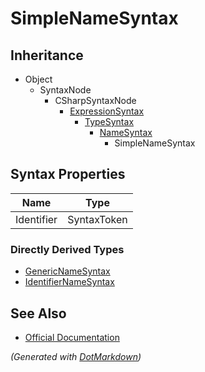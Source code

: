 # SimpleNameSyntax

## Inheritance

* Object
  * SyntaxNode
    * CSharpSyntaxNode
      * [ExpressionSyntax](ExpressionSyntax.md)
        * [TypeSyntax](TypeSyntax.md)
          * [NameSyntax](NameSyntax.md)
            * SimpleNameSyntax

## Syntax Properties

| Name       | Type        |
| ---------- | ----------- |
| Identifier | SyntaxToken |

### Directly Derived Types

* [GenericNameSyntax](GenericNameSyntax.md)
* [IdentifierNameSyntax](IdentifierNameSyntax.md)

## See Also

* [Official Documentation](https://docs.microsoft.com/en-us/dotnet/api/microsoft.codeanalysis.csharp.syntax.simplenamesyntax)


*\(Generated with [DotMarkdown](http://github.com/JosefPihrt/DotMarkdown)\)*